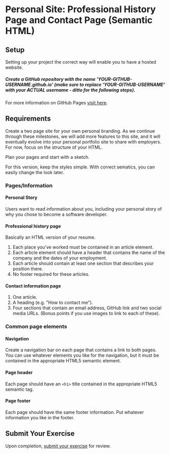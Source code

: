 # Personal Site: Professional History Page and Contact Page (Semantic HTML)

## Setup

Setting up your project the correct way will enable you to have a hosted website. 

##### Create a GitHub repository with the name 'YOUR-GITHUB-USERNAME.github.io' (make sure to replace 'YOUR-GITHUB-USERNAME' with your ACTUAL username - ditto for the following steps). 

For more information on GitHub Pages [visit here](https://pages.github.com/). 

## Requirements

Create a two page site for your own personal branding. As we continue through these milestones, we will add more features to this site, and it will eventually evolve into your personal portfolio site to share with employers. For now, focus on the structure of your HTML. 

Plan your pages and start with a sketch.

For this version, keep the styles simple. With correct sematics, you can easily change the look later.

### Pages/Information

#### Personal Story
Users want to read information about you, including your personal story of why you chose to become a software developer.

#### Professional history page

Basically an HTML version of your resume.

1. Each place you've worked must be contained in an article element.
1. Each article element should have a header that contains the name of the company and the dates of your employment. 
1. Each article should contain at least one section that describes your position there.
1. No footer required for these articles.

#### Contact information page

1. One article.
1. A heading (e.g. "How to contact me").
1. Four sections that contain an email address, GitHub link and two social media URLs. (Bonus points if you use images to link to each of these). 

### Common page elements

#### Navigation

Create a navigation bar on each page that contains a link to both pages. You can use whatever elements you like for the navigation, but it must be contained in the appropriate HTML5 semantic element.

#### Page header

Each page should have an `<h1>` title contained in the appropriate HTML5 semantic tag.

#### Page footer

Each page should have the same footer information. Put whatever information you like in the footer.

## Submit Your Exercise
Upon completion, [submit your exercise](http://bit.ly/NSSExerciseSubmission) for review.